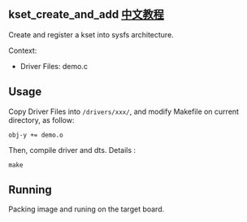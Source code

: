 kset_create_and_add [中文教程](https://biscuitos.github.io/blog//)
----------------------------------

Create and register a kset into sysfs architecture.

Context:

* Driver Files: demo.c

## Usage

Copy Driver Files into `/drivers/xxx/`, and modify Makefile on current 
directory, as follow:

```
obj-y += demo.o
```

Then, compile driver and dts. Details :

```
make
```

## Running

Packing image and runing on the target board.
